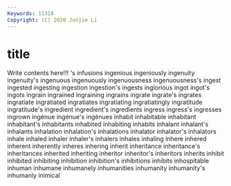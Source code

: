 ```yaml
---
Keywords: 11310
Copyright: (C) 2020 Junjie Li
---
```


# title

Write contents here!!!
's 
infusions 
ingenious 
ingeniously 
ingenuity 
ingenuity's 
ingenuous
ingenuously 
ingenuousness 
ingenuousness's 
ingest 
ingested 
ingesting 
ingestion 
ingestion's 
ingests 
inglorious
ingot 
ingot's 
ingots 
ingrain 
ingrained 
ingraining 
ingrains 
ingrate 
ingrate's 
ingrates
ingratiate 
ingratiated 
ingratiates 
ingratiating 
ingratiatingly 
ingratitude 
ingratitude's 
ingredient 
ingredient's 
ingredients
ingress 
ingress's 
ingresses 
ingrown 
ingénue 
ingénue's 
ingénues 
inhabit 
inhabitable 
inhabitant
inhabitant's 
inhabitants 
inhabited 
inhabiting 
inhabits 
inhalant 
inhalant's 
inhalants 
inhalation 
inhalation's
inhalations 
inhalator 
inhalator's 
inhalators 
inhale 
inhaled 
inhaler 
inhaler's 
inhalers 
inhales
inhaling 
inhere 
inhered 
inherent 
inherently 
inheres 
inhering 
inherit 
inheritance 
inheritance's
inheritances 
inherited 
inheriting 
inheritor 
inheritor's 
inheritors 
inherits 
inhibit 
inhibited 
inhibiting
inhibition 
inhibition's 
inhibitions 
inhibits 
inhospitable 
inhuman 
inhumane 
inhumanely 
inhumanities 
inhumanity
inhumanity's 
inhumanly 
inimical 
